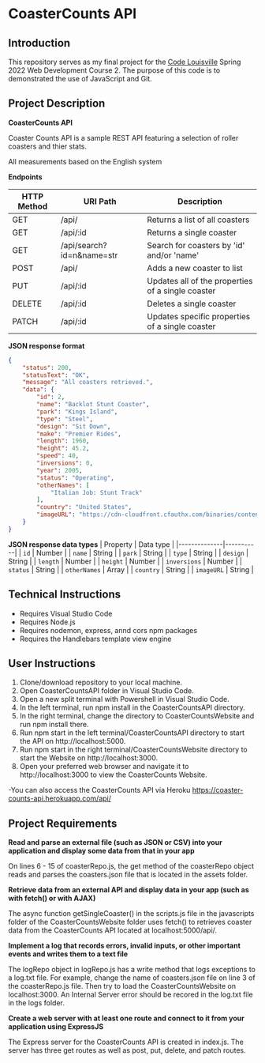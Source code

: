 # CoasterCounts API

## Introduction
This repository serves as my final project for the [Code Louisville](https://www.codelouisville.org) Spring 2022 Web Development Course 2.  The purpose of this code is to demonstrated the use of JavaScript and Git.

## Project Description

**CoasterCounts API**

Coaster Counts API is a sample REST API featuring a selection of roller coasters and thier stats.

All measurements based on the English system

**Endpoints**

| HTTP Method | URI Path                  | Description                                       |
|-------------|---------------------------|---------------------------------------------------|
| GET         | /api/                     | Returns a list of all coasters                    |
| GET         | /api/:id                  | Returns a single coaster                          |
| GET         | /api/search?id=n&name=str | Search for coasters by 'id' and/or 'name'         | 
| POST        | /api/                     | Adds a new coaster to list                        |                              |
| PUT         | /api/:id                  | Updates all of the properties of a single coaster |
| DELETE      | /api/:id                  | Deletes a single coaster                          |
| PATCH       | /api/:id                  | Updates specific properties of a single coaster   |

**JSON response format**

```json
{
    "status": 200,
    "statusText": "OK",
    "message": "All coasters retrieved.",
    "data": {
        "id": 2,
        "name": "Backlot Stunt Coaster",
        "park": "Kings Island",
        "type": "Steel",
        "design": "Sit Down",
        "make": "Premier Rides",
        "length": 1960,
        "height": 45.2,
        "speed": 40,
        "inversions": 0,
        "year": 2005,
        "status": "Operating",
        "otherNames": [
            "Italian Job: Stunt Track"
        ],
        "country": "United States",
        "imageURL": "https://cdn-cloudfront.cfauthx.com/binaries/content/gallery/kings-island/poi/rides/banners/ki-backlotstuntcoaster-bannerv2.jpg"
    }
}
```

**JSON response data types**
| Property     | Data type |
|--------------|-----------|
| `id`         | Number    |
| `name`       | String    |
| `park`       | String    |
| `type`       | String    |
| `design`     | String    |
| `length`     | Number    |
| `height`     | Number    |
| `inversions` | Number    |
| `status`     | String    |
| `otherNames` | Array     |
| `country`    | String    |
| `imageURL`   | String    |

## Technical Instructions

 - Requires Visual Studio Code
 - Requires Node.js
 - Requires nodemon, express, annd cors npm packages
 - Requires the Handlebars template view engine

## User Instructions

1. Clone/download repository to your local machine.
2. Open CoasterCountsAPI folder in Visual Studio Code.
3. Open a new split terminal with Powershell in Visual Studio Code.
4. In the left terminal, run npm install in the CoasterCountsAPI directory.
5. In the right terminal, change the directory to CoasterCountsWebsite and run npm install there.
6. Run npm start in the left terminal/CoasterCountsAPI directory to start the API on http://localhost:5000.
7. Run npm start in the right terminal/CoasterCountsWebsite directory to start the Website on http://localhost:3000.
8. Open your preferred web browser and navigate it to http://localhost:3000 to view the CoasterCounts Website.

-You can also access the CoasterCounts API via Heroku https://coaster-counts-api.herokuapp.com/api/

## Project Requirements

**Read and parse an external file (such as JSON or CSV) into your application and display some data from that in your app**

On lines 6 - 15 of coasterRepo.js, the get method of the coasterRepo object reads and parses the coasters.json file that is located in the assets folder.   

**Retrieve data from an external API and display data in your app (such as with fetch() or with AJAX)**

The async function getSingleCoaster() in the scripts.js file in the javascripts folder of the CoasterCountsWebsite folder uses fetch() to retrieves coaster data from the CoasterCounts API located at localhost:5000/api/.

**Implement a log that records errors, invalid inputs, or other important events and writes them to a text file**

The logRepo object in logRepo.js has a write method that logs exceptions to a log.txt file.  For example, change the name of coasters.json file on line 3 of the coasterRepo.js file. Then try to load the CoasterCountsWebsite on localhost:3000.  An Internal Server error should be recored in the log.txt file in the logs folder.

**Create a web server with at least one route and connect to it from your application using ExpressJS**

The Express server for the CoasterCounts API is created in index.js.  The server has three get routes as well as post, put, delete, and patch routes.
